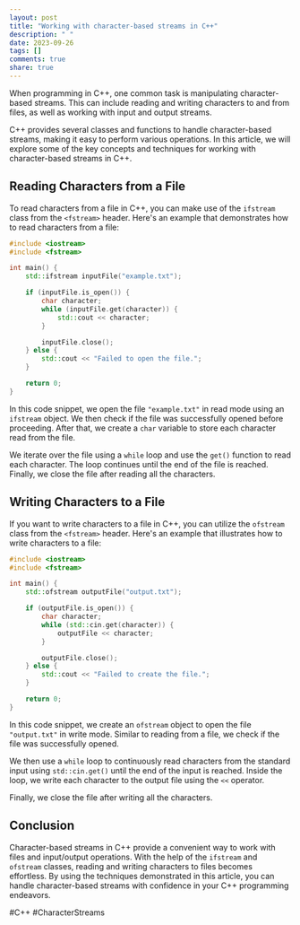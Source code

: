 ```yaml
---
layout: post
title: "Working with character-based streams in C++"
description: " "
date: 2023-09-26
tags: []
comments: true
share: true
---
```


When programming in C++, one common task is manipulating character-based streams. This can include reading and writing characters to and from files, as well as working with input and output streams.

C++ provides several classes and functions to handle character-based streams, making it easy to perform various operations. In this article, we will explore some of the key concepts and techniques for working with character-based streams in C++.

## Reading Characters from a File

To read characters from a file in C++, you can make use of the `ifstream` class from the `<fstream>` header. Here's an example that demonstrates how to read characters from a file:

```cpp
#include <iostream>
#include <fstream>

int main() {
    std::ifstream inputFile("example.txt");

    if (inputFile.is_open()) {
        char character;
        while (inputFile.get(character)) {
            std::cout << character;
        }

        inputFile.close();
    } else {
        std::cout << "Failed to open the file.";
    }

    return 0;
}
```
In this code snippet, we open the file `"example.txt"` in read mode using an `ifstream` object. We then check if the file was successfully opened before proceeding. After that, we create a `char` variable to store each character read from the file.

We iterate over the file using a `while` loop and use the `get()` function to read each character. The loop continues until the end of the file is reached. Finally, we close the file after reading all the characters.

## Writing Characters to a File

If you want to write characters to a file in C++, you can utilize the `ofstream` class from the `<fstream>` header. Here's an example that illustrates how to write characters to a file:

```cpp
#include <iostream>
#include <fstream>

int main() {
    std::ofstream outputFile("output.txt");

    if (outputFile.is_open()) {
        char character;
        while (std::cin.get(character)) {
            outputFile << character;
        }

        outputFile.close();
    } else {
        std::cout << "Failed to create the file.";
    }

    return 0;
}
```

In this code snippet, we create an `ofstream` object to open the file `"output.txt"` in write mode. Similar to reading from a file, we check if the file was successfully opened.

We then use a `while` loop to continuously read characters from the standard input using `std::cin.get()` until the end of the input is reached. Inside the loop, we write each character to the output file using the `<<` operator.

Finally, we close the file after writing all the characters.

## Conclusion

Character-based streams in C++ provide a convenient way to work with files and input/output operations. With the help of the `ifstream` and `ofstream` classes, reading and writing characters to files becomes effortless. By using the techniques demonstrated in this article, you can handle character-based streams with confidence in your C++ programming endeavors.

#C++ #CharacterStreams